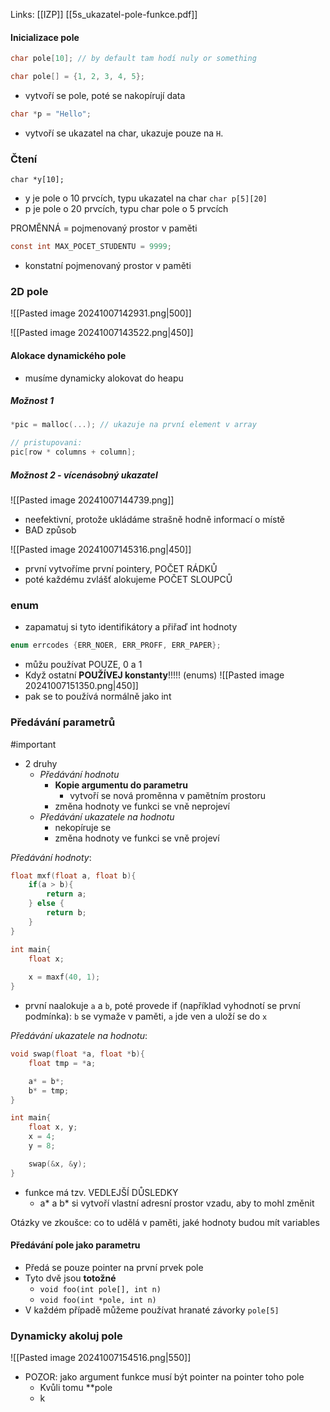 Links: [[IZP]]
[[5s_ukazatel-pole-funkce.pdf]]
#### Inicializace pole
```c
char pole[10]; // by default tam hodí nuly or something
```

```c
char pole[] = {1, 2, 3, 4, 5};
```
- vytvoří se pole, poté se nakopírují data

```c
char *p = "Hello";
```
- vytvoří se ukazatel na char, ukazuje pouze na `H`.


### Čtení
`char *y[10];`
- y je pole o 10 prvcích, typu ukazatel na char
`char p[5][20]`
- p je pole o 20 prvcích, typu char pole o 5 prvcích


PROMĚNNÁ = pojmenovaný prostor v paměti
```c
const int MAX_POCET_STUDENTU = 9999;
```
- konstatní pojmenovaný prostor v paměti

### 2D pole
![[Pasted image 20241007142931.png|500]]

![[Pasted image 20241007143522.png|450]]
#### Alokace dynamického pole
- musíme dynamicky alokovat do heapu
##### Možnost 1
```c
*pic = malloc(...); // ukazuje na první element v array

// pristupovani:
pic[row * columns + column];
```

##### Možnost 2 - vícenásobný ukazatel
![[Pasted image 20241007144739.png]]
- neefektivní, protože ukládáme strašně hodně informací o místě
- BAD způsob

![[Pasted image 20241007145316.png|450]]
- první vytvoříme první pointery, POČET RÁDKŮ
- poté každému zvlášť alokujeme POČET SLOUPCŮ


### enum
- zapamatuj si tyto identifikátory a přiřaď int hodnoty
```c
enum errcodes {ERR_NOER, ERR_PROFF, ERR_PAPER};
```

- můžu používat POUZE, 0 a 1
- Když ostatní **POUŽÍVEJ konstanty**!!!!! (enums)
![[Pasted image 20241007151350.png|450]]
- pak se to používá normálně jako int


### Předávání parametrů
#important 
- 2 druhy
	- *Předávání hodnotu*
		- **Kopie argumentu do parametru**
			- vytvoří se nová proměnna v pamětním prostoru
		- změna hodnoty ve funkci se vně neprojeví
	- *Předávání ukazatele na hodnotu*
		- nekopíruje se
		- změna hodnoty ve funkci se vně projeví
		
*Předávání hodnoty*:
```c
float mxf(float a, float b){
	if(a > b){
		return a;
	} else {
		return b;
	}
}

int main{
	float x;
	
	x = maxf(40, 1);
}
```
- první naalokuje `a` a `b`, poté provede if (například vyhodnotí se první podmínka): `b` se vymaže v paměti, `a` jde ven  a uloží se do `x`

*Předávání ukazatele na hodnotu*:
```c
void swap(float *a, float *b){
	float tmp = *a;

	a* = b*;
	b* = tmp;
}

int main{
	float x, y;
	x = 4;
	y = 8;

	swap(&x, &y);
}
```
- funkce má tzv. VEDLEJŠÍ DŮSLEDKY
	- a* a b* si vytvoří vlastní adresní prostor vzadu, aby to mohl změnit

Otázky ve zkoušce: co to udělá v paměti, jaké hodnoty budou mít variables

#### Předávání pole jako parametru
- Předá se pouze pointer na první prvek pole
- Tyto dvě jsou **totožné**
	- `void foo(int pole[], int n)`
	- `void foo(int *pole, int n)`
- V každém případě můžeme používat hranaté závorky `pole[5]`

### Dynamicky akoluj pole
![[Pasted image 20241007154516.png|550]]

- POZOR: jako argument funkce musí být pointer na pointer toho pole
	- Kvůli tomu \*\*pole
	- k